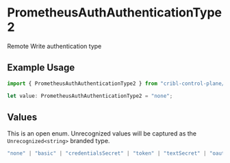 # PrometheusAuthAuthenticationType2

Remote Write authentication type

## Example Usage

```typescript
import { PrometheusAuthAuthenticationType2 } from "cribl-control-plane/models";

let value: PrometheusAuthAuthenticationType2 = "none";
```

## Values

This is an open enum. Unrecognized values will be captured as the `Unrecognized<string>` branded type.

```typescript
"none" | "basic" | "credentialsSecret" | "token" | "textSecret" | "oauth" | Unrecognized<string>
```